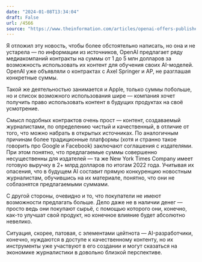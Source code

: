 ```yaml
---
date: "2024-01-08T13:34:04"
draft: False
url: /4566
source: "https://www.theinformation.com/articles/openai-offers-publishers-as-little-as-1-million-a-year?rc=ukjmk2"
---
```


Я отложил эту новость, чтобы более обстоятельно написать, но она и не устарела — по информации из источников, OpenAI предлагает ряду медиакомпаний контракты на суммы от 1 до 5 млн долларов за возможность использовать их контент для обучения своих AI-моделей. OpenAI уже объявляли о контрактах с Axel Springer и AP, не разглашая конкретные суммы.

Такой же деятельностью занимается и Apple, только суммы побольше, но и список возможного использования шире — компания хочет получить право использовать контент в будущих продуктах на своё усмотрение.

Смысл подобных контрактов очень прост — контент, создаваемый журналистами, по определению чистый и качественный, в отличие от того, что можно набрать в открытых источниках. По аналогичным причинам более традиционные платформы (хотя и странно такое говорить про Google и Facebook) заключают соглашения с издателями. При этом понятно, что предлагаемые суммы совершенно несущественны для издателей — та же New York Times Company имеет готовую выручку в 2+ млрд долларов по итогам 2022 года. Учитывая их опасения, что в будущем AI составит прямую конкуренцию новостным журналистам, обучившись на их материале, понятно, что они не соблазнятся предлагаемыми суммами.

С другой стороны, очевидно и то, что покупатели не имеют возможности предлагать больше. Дело даже не в наличии денег — просто ведь они покупают сырьё, с помощью которого они, конечно, как-то улучшат свой продукт, но конечное влияние будет абсолютно невелико. 

Ситуация, скорее, патовая, с элементами цейтнота — AI-разработчики, конечно, нуждаются в доступе к качественному контенту, но их инструменты уже участвуют в его создании и могут сказаться на экономике журналистики в довольно близкой перспективе.
